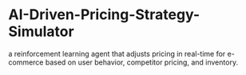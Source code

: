 # AI-Driven-Pricing-Strategy-Simulator
a reinforcement learning agent that adjusts pricing in real-time for e-commerce based on user behavior, competitor pricing, and inventory.
